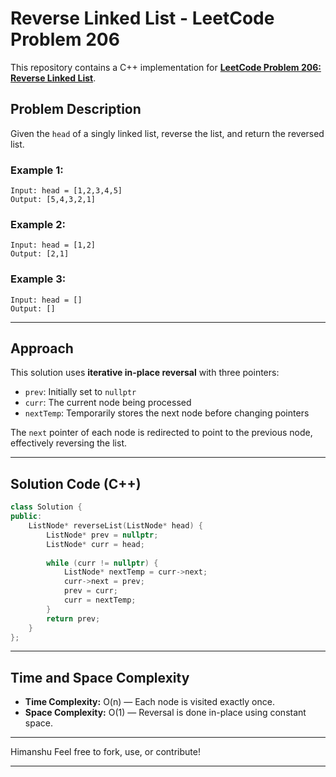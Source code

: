 
# Reverse Linked List - LeetCode Problem 206

This repository contains a C++ implementation for **[LeetCode Problem 206: Reverse Linked List](https://leetcode.com/problems/reverse-linked-list/)**.

## Problem Description

Given the `head` of a singly linked list, reverse the list, and return the reversed list.

### Example 1:
```
Input: head = [1,2,3,4,5]  
Output: [5,4,3,2,1]
```

### Example 2:
```
Input: head = [1,2]  
Output: [2,1]
```

### Example 3:
```
Input: head = []  
Output: []
```

---

## Approach

This solution uses **iterative in-place reversal** with three pointers:

- `prev`: Initially set to `nullptr`
- `curr`: The current node being processed
- `nextTemp`: Temporarily stores the next node before changing pointers

The `next` pointer of each node is redirected to point to the previous node, effectively reversing the list.

---

## Solution Code (C++)

```cpp
class Solution {
public:
    ListNode* reverseList(ListNode* head) {
        ListNode* prev = nullptr;
        ListNode* curr = head;
        
        while (curr != nullptr) {
            ListNode* nextTemp = curr->next; 
            curr->next = prev;               
            prev = curr;                     
            curr = nextTemp;                 
        }
        return prev; 
    }
};
```

---

## Time and Space Complexity

- **Time Complexity:** O(n) — Each node is visited exactly once.
- **Space Complexity:** O(1) — Reversal is done in-place using constant space.

---

Himanshu
Feel free to fork, use, or contribute!

---

